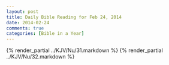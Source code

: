 ```yaml
---
layout: post
title: Daily Bible Reading for Feb 24, 2014
date: 2014-02-24
comments: true
categories: [Bible in a Year]
---
```

{% render_partial ../KJV/Nu/31.markdown %}
{% render_partial ../KJV/Nu/32.markdown %}
